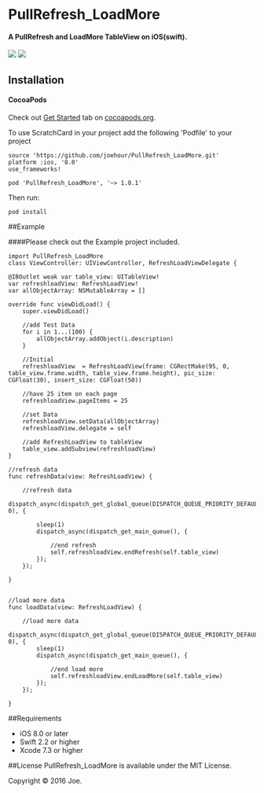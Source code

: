 # PullRefresh_LoadMore
#### A PullRefresh and LoadMore TableView on iOS(swift).

<img src="https://raw.githubusercontent.com/joehour/PullRefresh_LoadMore/master/example1.gif"  />  <img src="https://raw.githubusercontent.com/joehour/PullRefresh_LoadMore/master/example2.gif"  />

## Installation

#### CocoaPods

Check out [Get Started](https://guides.cocoapods.org/using/getting-started.html) tab on [cocoapods.org](http://cocoapods.org/).

To use ScratchCard in your project add the following 'Podfile' to your project

	source 'https://github.com/joehour/PullRefresh_LoadMore.git'
	platform :ios, '8.0'
	use_frameworks!

	pod 'PullRefresh_LoadMore', '~> 1.0.1'

Then run:

    pod install
##Example

####Please check out the Example project included.
   
    import PullRefresh_LoadMore
    class ViewController: UIViewController, RefreshLoadViewDelegate {
    
    @IBOutlet weak var table_view: UITableView!
    var refreshloadView: RefreshLoadView!
    var allObjectArray: NSMutableArray = []
    
    override func viewDidLoad() {
        super.viewDidLoad()
        
        //add Test Data
        for i in 1...(100) {
            allObjectArray.addObject(i.description)
        }
        
        //Initial
        refreshloadView  = RefreshLoadView(frame: CGRectMake(95, 0, table_view.frame.width, table_view.frame.height), pic_size: CGFloat(30), insert_size: CGFloat(50))
        
        //have 25 item on each page
        refreshloadView.pageItems = 25
        
        //set Data
        refreshloadView.setData(allObjectArray)
        refreshloadView.delegate = self
        
        //add RefreshLoadView to tableView
        table_view.addSubview(refreshloadView)
    }
    
    //refresh data
    func refreshData(view: RefreshLoadView) {
        
        //refresh data
        dispatch_async(dispatch_get_global_queue(DISPATCH_QUEUE_PRIORITY_DEFAULT, 0), {
            
            sleep(1)
            dispatch_async(dispatch_get_main_queue(), {
                
                //end refresh
                self.refreshloadView.endRefresh(self.table_view)
            });
        });
        
    }
    
    
    //load more data 
    func loadData(view: RefreshLoadView) {
        
        //load more data
        dispatch_async(dispatch_get_global_queue(DISPATCH_QUEUE_PRIORITY_DEFAULT, 0), {
            sleep(1)
            dispatch_async(dispatch_get_main_queue(), {
                
                //end load more
                self.refreshloadView.endLoadMore(self.table_view)
            });
        });
        
    }
    
##Requirements

- iOS 8.0 or later
- Swift 2.2 or higher
- Xcode 7.3 or higher
    
##License
PullRefresh_LoadMore is available under the MIT License.

Copyright © 2016 Joe.
